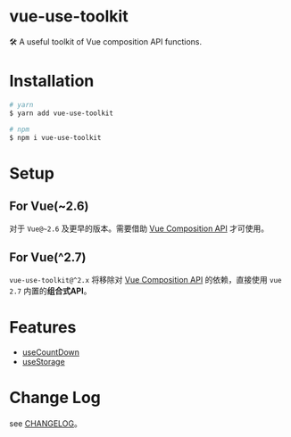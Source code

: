 # vue-use-toolkit

🛠️ A useful toolkit of Vue composition API functions.

# Installation

``` bash
# yarn
$ yarn add vue-use-toolkit

# npm
$ npm i vue-use-toolkit
```

# Setup
## For Vue(~2.6)

对于 `Vue@~2.6` 及更早的版本。需要借助 <a href="https://github.com/vuejs/composition-api">Vue Composition API</a> 才可使用。

## For Vue(^2.7)

`vue-use-toolkit@^2.x` 将移除对 <a href="https://github.com/vuejs/composition-api">Vue Composition API</a> 的依赖，直接使用 `vue 2.7` 内置的**组合式API**。

# Features

- <a href="./docs/use-count-down.md">useCountDown</a>
- <a href="./docs/use-storage.md">useStorage</a>

# Change Log

see <a href="./CHANGELOG.md">CHANGELOG</a>。